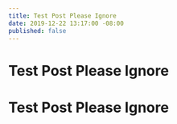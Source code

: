 ```yaml
---
title: Test Post Please Ignore
date: 2019-12-22 13:17:00 -08:00
published: false
---
```


# Test Post Please Ignore
# Test Post Please Ignore